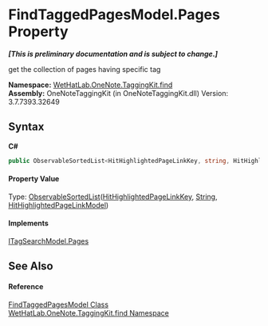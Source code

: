 # FindTaggedPagesModel.Pages Property 
 _**\[This is preliminary documentation and is subject to change.\]**_

get the collection of pages having specific tag

**Namespace:**&nbsp;<a href="0e3a8efd-07d2-1709-b1cd-709153222081.md">WetHatLab.OneNote.TaggingKit.find</a><br />**Assembly:**&nbsp;OneNoteTaggingKit (in OneNoteTaggingKit.dll) Version: 3.7.7393.32649

## Syntax

**C#**<br />
``` C#
public ObservableSortedList<HitHighlightedPageLinkKey, string, HitHighlightedPageLinkModel> Pages { get; }
```


#### Property Value
Type: <a href="89870249-f56d-ac32-0b8d-d26e5712ecac.md">ObservableSortedList</a>(<a href="43d8cc25-fcd9-1dfc-5430-924b77a33b44.md">HitHighlightedPageLinkKey</a>, <a href="http://msdn2.microsoft.com/en-us/library/s1wwdcbf" target="_blank">String</a>, <a href="4d4cd7ac-7006-c76d-d331-884873162922.md">HitHighlightedPageLinkModel</a>)

#### Implements
<a href="7cf4f5de-0940-fd57-0e2f-a43d294f88b5.md">ITagSearchModel.Pages</a><br />

## See Also


#### Reference
<a href="61df9a94-5b66-19be-5b06-1d28184da999.md">FindTaggedPagesModel Class</a><br /><a href="0e3a8efd-07d2-1709-b1cd-709153222081.md">WetHatLab.OneNote.TaggingKit.find Namespace</a><br />